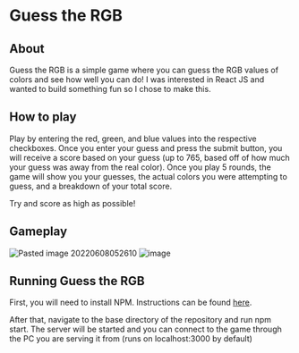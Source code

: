 # Guess the RGB
## About
Guess the RGB is a simple game where you can guess the RGB values of colors and see how well you can do!
I was interested in React JS and wanted to build something fun so I chose to make this.

## How to play
Play by entering the red, green, and blue values into the respective checkboxes. Once you enter your guess and press the submit button, you will receive a score based on your guess (up to 765, based off of how much your guess was away from the real color). Once you play 5 rounds, the game will show you your guesses, the actual colors you were attempting to guess, and a breakdown of your total score. 

Try and score as high as possible!

## Gameplay
![Pasted image 20220608052610](https://user-images.githubusercontent.com/40770861/172594805-c5a0bcaa-0e33-4fa9-b8bb-321b4756e503.png)
![image](https://user-images.githubusercontent.com/40770861/172594762-a2397a38-327a-4afe-a6c0-efcaaa097764.png)

## Running Guess the RGB
First, you will need to install NPM. Instructions can be found [here](https://docs.npmjs.com/downloading-and-installing-node-js-and-npm). 

After that, navigate to the base directory of the repository and run npm start. The server will be started and you can connect to the game through the PC you are serving it from (runs on localhost:3000 by default)
